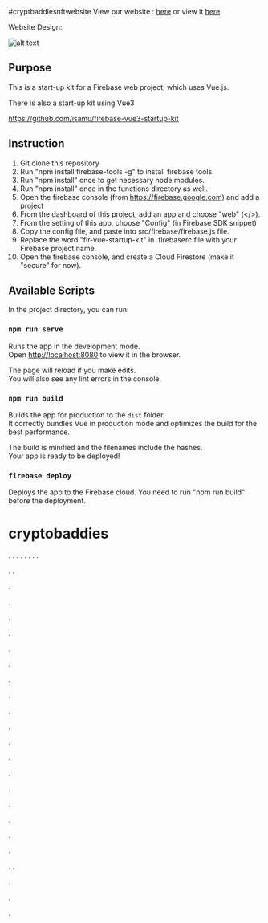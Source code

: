 #cryptbaddiesnftwebsite
View our website :
[here](https://cryptobaddiesnfts.web.app/)
or view it [here](https://cryptobaddiesnfts.firebaseapp.com/).

Website Design: 

![alt text](https://res.cloudinary.com/storagemanagementcontainer/image/upload/v1649714999/nft/seikatsupage_wolqtv.png)
## Purpose

This is a start-up kit for a Firebase web project, which uses Vue.js.

There is also a start-up kit using Vue3

https://github.com/isamu/firebase-vue3-startup-kit


## Instruction

1. Git clone this repository
2. Run "npm install firebase-tools -g" to install firebase tools. 
3. Run "npm install" once to get necessary node modules.
4. Run "npm install" once in the functions directory as well.
5. Open the firebase console (from https://firebase.google.com) and add a project
6. From the dashboard of this project, add an app and choose "web" (</>).
7. From the setting of this app, choose "Config" (in Firebase SDK snippet)
8. Copy the config file, and paste into src/firebase/firebase.js file.  
9. Replace the word "fir-vue-startup-kit" in .firebaserc file with your Firebase project name.
10. Open the firebase console, and create a Cloud Firestore (make it "secure" for now). 

## Available Scripts

In the project directory, you can run:

### `npm run serve`

Runs the app in the development mode.<br>
Open [http://localhost:8080](http://localhost:8080) to view it in the browser.

The page will reload if you make edits.<br>
You will also see any lint errors in the console.

### `npm run build`

Builds the app for production to the `dist` folder.<br>
It correctly bundles Vue in production mode and optimizes the build for the best performance.

The build is minified and the filenames include the hashes.<br>
Your app is ready to be deployed!

### `firebase deploy`

Deploys the app to the Firebase cloud. You need to run "npm run build" before the deployment.

# cryptobaddies

.
.
.
.
.
.
.
.





















































.
.



.







.








.













.



.

































.









.

















.




.
















.
















.















.

















.


























.




.







.









.




.







.
.














.


















.




.






